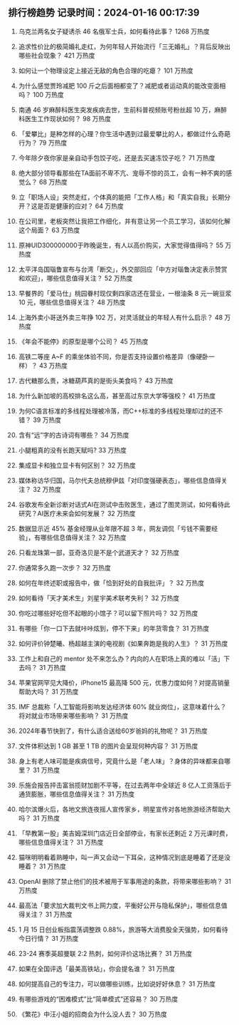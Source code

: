 
## 排行榜趋势 记录时间：2024-01-16 00:17:39
  
  1. 乌克兰两名女子疑诱杀 46 名俄军士兵，如何看待此事？ 1268 万热度
    
  2. 追求性价比的极简婚礼走红，为何年轻人开始流行「三无婚礼」？背后反映出哪些社会现象？ 421 万热度
    
  3. 如何让一个物理设定上接近无敌的角色合理的吃瘪？ 101 万热度
    
  4. 为什么感觉贾玲减肥 100 斤之后面相都变了？减肥或者运动真的能改变面相吗？ 100 万热度
    
  5. 南通 46 岁麻醉科医生突发疾病去世，生前科普视频账号粉丝超 10 万，麻醉科医生工作现状如何？ 98 万热度
    
  6. 「爱攀比」是种怎样的心理？你生活中遇到过最爱攀比的人，都做过什么奇葩行为？ 79 万热度
    
  7. 今年除夕夜你家是亲自动手包饺子吃，还是去买速冻饺子吃？ 71 万热度
    
  8. 绝大部分领导看那些在TA面前不卑不亢、宠辱不惊的员工，会有一种不爽的感觉么？ 68 万热度
    
  9. 立「职场人设」突然走红，个体真的能把「工作人格」和「真实自我」长期分开？这是否是健康的应对？ 64 万热度
    
  10. 在公司里，老板突然让我把工作细化，并有意让另一个员工学习，该如何化解这个局面？ 63 万热度
    
  11. 原神UID300000000于昨晚诞生，有人以高价购买，大家觉得值得吗？ 55 万热度
    
  12. 太平洋岛国瑙鲁宣布与台湾「断交」，外交部回应「中方对瑙鲁决定表示赞赏和欢迎」，哪些信息值得关注？ 52 万热度
    
  13. 早餐界的「爱马仕」桃园眷村现仅剩四家店还在营业，一根油条 8 元一碗豆浆 10 元，哪些信息值得关注？ 48 万热度
    
  14. 上海外卖小哥送外卖三年挣 102 万，对灵活就业的年轻人有什么启示？ 48 万热度
    
  15. 《年会不能停》的原型是哪个公司？ 45 万热度
    
  16. 高铁二等座 A~F 的乘坐体验不同，你是否支持设置价格差异（像硬卧一样）？ 43 万热度
    
  17. 古代糖那么贵，冰糖葫芦真的是街头美食吗？ 43 万热度
    
  18. 为什么新加坡的高校排名这么高，甚至高过东京大学等强校？ 41 万热度
    
  19. 为何C语言标准的多线程处理被冷落，而C++标准的多线程处理却过的还不错？ 39 万热度
    
  20. 含有“远”字的古诗词有哪些？ 34 万热度
    
  21. 小腿粗真的没有长跑天赋吗? 33 万热度
    
  22. 集成显卡和独立显卡有何区别？ 32 万热度
    
  23. 媒体称访华归国，马尔代夫总统穆伊兹「对印度强硬表态」，哪些信息值得关注？ 32 万热度
    
  24. 谷歌发布全新诊断对话式AI在测试中击败医生，通过了图灵测试，如何看待此研究？AI医疗未来会如何发展？ 32 万热度
    
  25. 数据显示近 45% 基金经理从业年限不超 3 年，网友调侃「亏钱不需要经验」，有哪些信息值得关注？ 32 万热度
    
  26. 只看龙珠第一部，亚奇洛贝是不是个武道天才？ 32 万热度
    
  27. 你通常多久跑一次步？ 32 万热度
    
  28. 如何在年终述职或报告中，做「恰到好处的自我批评」？ 32 万热度
    
  29. 如何看待「天才美术生」刘星宇美术联考失利？ 32 万热度
    
  30. 你吃过哪些好吃但不起眼的小馆子？可以留下照片吗？ 32 万热度
    
  31. 有哪些「你一口下去就咔咔炫到，停不下来」的年货零食？ 31 万热度
    
  32. 如何评价钟楚曦、杨超越主演的电视剧《如果奔跑是我的人生》？ 31 万热度
    
  33. 工作上和自己的 mentor 处不来怎么办？内向的人在职场上真的难以「活」下去吗？ 31 万热度
    
  34. 苹果官网罕见大降价，iPhone15 最高降 500 元，优惠力度如何？对提高销量帮助大吗？ 31 万热度
    
  35. IMF 总裁称「人工智能将影响发达经济体 60% 就业岗位」，这意味着什么？将对就业市场带来哪些影响？ 31 万热度
    
  36. 2024年春节快到了，有什么适合送给60岁爸妈的礼物呢？ 31 万热度
    
  37. 文件体积达到 1 GB 甚至 1 TB 的图片会呈现何种内容？ 31 万热度
    
  38. 身上有老人味可能是疾病信号，究竟什么是「老人味」？身体的异味都来自哪里？ 31 万热度
    
  39. 乐施会报告抨击富翁揽财加剧不平等，在过去两年中全球近 8 亿人工资落后于通货膨胀，哪些信息值得关注？ 31 万热度
    
  40. 哈尔滨爆火后，各地文旅连夜摇人宣传家乡，明星宣传对各地旅游经济帮助大吗？ 31 万热度
    
  41. 「早教第一股」美吉姆深圳门店近日全部停业，有家长还剩近 2 万元课时费，哪些信息值得关注？ 31 万热度
    
  42. 猫咪明明看着熟睡中，叫一声又会动一下耳朵，这种情况到底是睡着了还是没睡着？ 31 万热度
    
  43. OpenAI 删除了禁止他们的技术被用于军事用途的条款，将带来哪些影响？ 31 万热度
    
  44. 最高法「要求加大裁判文书上网力度，平衡好公开与隐私保护」，哪些信息值得关注？ 31 万热度
    
  45. 1 月 15 日创业板指震荡调整跌 0.88%，旅游等大消费股全天强势，如何看待今日行情？ 31 万热度
    
  46. 23-24 赛季英超曼联 2:2 热刺，如何评价这场比赛？ 31 万热度
    
  47. 如果在全国评选「最美高铁站」，你会提名谁？ 31 万热度
    
  48. 如何提高自己的专注力，可以做哪些训练，比如说好好休息？ 31 万热度
    
  49. 有哪些游戏的“困难模式”比“简单模式”还容易？ 30 万热度
    
  50. 《繁花》中汪小姐的招商会为什么没人去？ 30 万热度
    